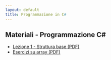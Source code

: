 ```yaml
---
layout: default
title: Programmazione in C#
---
```


## Materiali - Programmazione C#

- [Lezione 1 - Struttura base (PDF)](/assets/csharp-lezione1.pdf)
- [Esercizi su array (PDF)](/assets/csharp-array.pdf)
